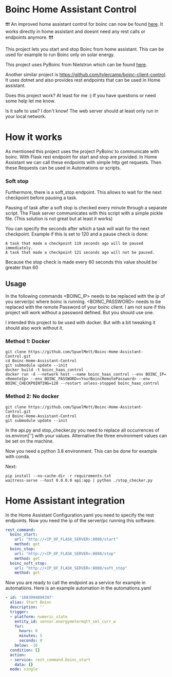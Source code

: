 # Boinc Home Assistant Control

:exclamation::exclamation::exclamation:
An improved home assistant control for boinc can now be found [here](https://github.com/SpuelMett/Boinc-Home-Assistant-Integration).
It works directly in home assistant and doesnt need any rest calls or endpoints anymore.
:exclamation::exclamation::exclamation:

This project lets you start and stop Boinc from home assistant. This can be used for example to run Boinc only on solar energy.

This project uses PyBoinc from Nielstron which can be found [here](https://github.com/nielstron/pyboinc/tree/dev/pyboinc).

Another similar project is https://github.com/tylercamp/boinc-client-control. It uses dotnet and also provides rest endpoints that can be used in Home assistant.

Does this project work?
At least for me :) If you have questions or need some help let me know.

Is it safe to use? 
I don't know! The web server should at least only run in your local network. 

# How it works
As mentioned this project uses the project PyBoinc to communicate with boinc. 
With Flask rest endpoint for start and stop are provided. 
In Home Assistant we can call these endpoints with simple http get requests.
Then these Requests can be used in Automations or scripts. 

### Soft stop
Furthermore, there is a soft_stop endpoint. 
This allows to wait for the next checkpoint before pausing a task.

Pausing of task after a soft stop is checked every minute through a separate script.
The Flask server communicates with this script with a simple pickle file.
(This solution is not great but at least it works)

You can specify the seconds after which a task will wait for the next checkpoint.
Example if this is set to 120 and a pause check is done:
```
A task that made a checkpoint 119 seconds ago will be paused immediately.
A task that made a checkpoint 121 seconds ago will not be paused.
```
Because the stop check is made every 60 seconds this value should be greater than 60


## Usage
In the following commands <BOINC_IP> needs to be replaced with the ip of you server/pc where boinc is running.
<BOINC_PASSWORD> needs to be replaced with the remote Password of your boinc client. I am not sure if this project will work without a password defined. But you should use one.

I intended this project to be used with docker. But with a bit tweaking it should also work without it.

### Method 1: Docker
```
git clone https://github.com/SpuelMett/Boinc-Home-Assistant-Control.git
cd Boinc-Home-Assistant-Control
git submodule update --init
docker build -t boinc_haas_control .
docker run -d --network host --name boinc_haas_control --env BOINC_IP=<RemoteIp> --env BOINC_PASSWORD=<YourBoincRemotePassword> --env BOINC_CHECKPOINTING=120 --restart unless-stopped boinc_haas_control
```

### Method 2: No docker
```
git clone https://github.com/SpuelMett/Boinc-Home-Assistant-Control.git
cd Boinc-Home-Assistant-Control
git submodule update --init
```
In the api.py and stop_checker.py you need to replace all occurrences of os.environ[''] with your values. 
Alternative the three environment values can be set on the machine. 

Now you need a python 3.8 environment. This can be done for example with conda. 

Next:
```
pip install --no-cache-dir -r requirements.txt
waitress-serve --host 0.0.0.0 api:app | python ./stop_checker.py
```

# Home Assistant integration

In the Home Assistant Configuration.yaml you need to specify the rest endpoints. 
Now you need the ip of the server/pc running this software.
```yaml
rest_command:
  boinc_start:
    url: "http://<IP_OF_FLASK_SERVER>:8080/start"
    method: get
  boinc_stop:
    url: "http://<IP_OF_FLASK_SERVER>:8080/stop"
    method: get
  boinc_soft_stop:
    url: "http://<IP_OF_FLASK_SERVER>:8080/soft_stop"
    method: get
```

Now you are ready to call the endpoint as a service for example in automations. 
Here is an example automation in the automations.yaml
```yaml
- id: '1683994894397'
  alias: Start Boinc
  description: ''
  trigger:
  - platform: numeric_state
    entity_id: sensor.energymetermqtt_sml_curr_w
    for:
      hours: 0
      minutes: 5
      seconds: 0
    below: -10
  condition: []
  action:
  - service: rest_command.boinc_start
    data: {}
  mode: single
```
